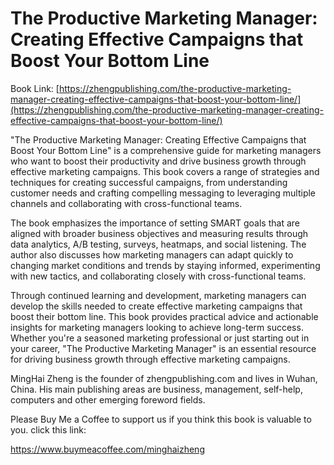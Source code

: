 # The Productive Marketing Manager: Creating Effective Campaigns that Boost Your Bottom Line

Book Link: [https://zhengpublishing.com/the-productive-marketing-manager-creating-effective-campaigns-that-boost-your-bottom-line/](https://zhengpublishing.com/the-productive-marketing-manager-creating-effective-campaigns-that-boost-your-bottom-line/)

"The Productive Marketing Manager: Creating Effective Campaigns that Boost Your Bottom Line" is a comprehensive guide for marketing managers who want to boost their productivity and drive business growth through effective marketing campaigns. This book covers a range of strategies and techniques for creating successful campaigns, from understanding customer needs and crafting compelling messaging to leveraging multiple channels and collaborating with cross-functional teams.

The book emphasizes the importance of setting SMART goals that are aligned with broader business objectives and measuring results through data analytics, A/B testing, surveys, heatmaps, and social listening. The author also discusses how marketing managers can adapt quickly to changing market conditions and trends by staying informed, experimenting with new tactics, and collaborating closely with cross-functional teams.

Through continued learning and development, marketing managers can develop the skills needed to create effective marketing campaigns that boost their bottom line. This book provides practical advice and actionable insights for marketing managers looking to achieve long-term success. Whether you're a seasoned marketing professional or just starting out in your career, "The Productive Marketing Manager" is an essential resource for driving business growth through effective marketing campaigns.

MingHai Zheng is the founder of zhengpublishing.com and lives in Wuhan, China. His main publishing areas are business, management, self-help, computers and other emerging foreword fields.

Please Buy Me a Coffee to support us if you think this book is valuable to you. click this link:

https://www.buymeacoffee.com/minghaizheng
